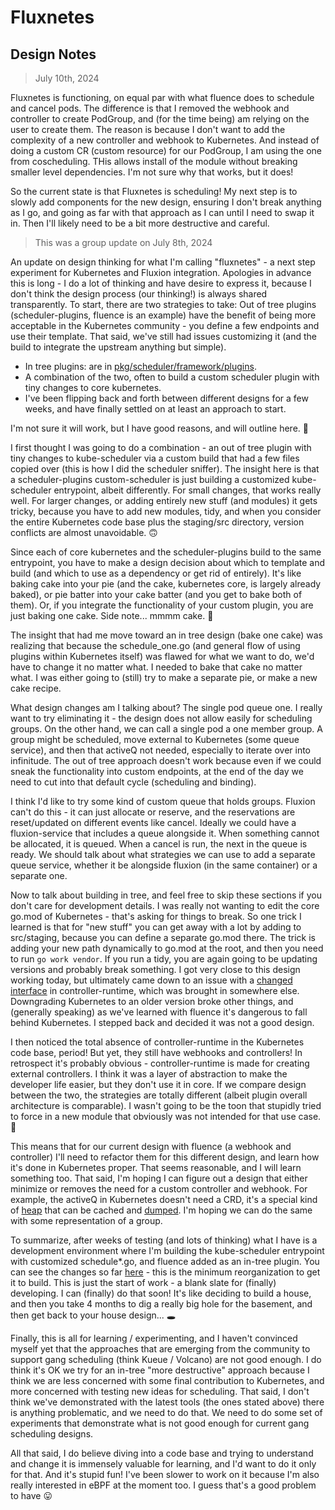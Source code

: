 # Fluxnetes

## Design Notes

> July 10th, 2024

Fluxnetes is functioning, on equal par with what fluence does to schedule and cancel pods. The difference is that I removed the webhook and controller to create PodGroup, and (for the time being) am relying on the user to create them. The reason is because I don't want to add the complexity of a new controller and webhook to Kubernetes. And instead of doing a custom CR (custom resource) for our PodGroup, I am using the one from coscheduling. THis allows install of the module without breaking smaller level dependencies. I'm not sure why that works, but it does!

So the current state is that Fluxnetes is scheduling! My next step is to slowly add components for the new design, ensuring I don't break anything as I go, and going as far with that approach as I can until I need to swap it in. Then I'll likely need to be a bit more destructive and careful.


> This was a group update on July 8th, 2024

An update on design thinking for what I'm calling "fluxnetes" - a next step experiment for Kubernetes and Fluxion integration. Apologies in advance this is long - I do a lot of thinking and have desire to express it, because I don't think the design process (our thinking!) is always shared transparently. To start, there are two strategies to take:
Out of tree plugins (scheduler-plugins, fluence is an example) have the benefit of being more acceptable in the Kubernetes community - you define a few endpoints and use their template. That said, we've still had issues customizing it (and the build to integrate the upstream anything but simple).

- In tree plugins: are in [pkg/scheduler/framework/plugins](https://github.com/kubernetes/kubernetes/tree/master/pkg/scheduler/framework/plugins).
- A combination of the two, often to build a custom scheduler plugin with tiny changes to core kubernetes.
- I've been flipping back and forth between different designs for a few weeks, and have finally settled on at least an approach to start. 

I'm not sure it will work, but I have good reasons, and will outline here. :thread:

I first thought I was going to do a combination - an out of tree plugin with tiny changes to kube-scheduler via a custom build that had a few files copied over (this is how I did the scheduler sniffer). The insight here is that a scheduler-plugins custom-scheduler is just building a customized kube-scheduler entrypoint, albeit differently. For small changes, that works really well. For larger changes, or adding entirely new stuff (and modules) it gets tricky, because you have to add new modules, tidy, and when you consider the entire Kubernetes code base plus the staging/src directory, version conflicts are almost unavoidable. :upside_down_face: 

Since each of core kubernetes and the scheduler-plugins build to the same entrypoint, you have to make a design decision about which to template and build (and which to use as a dependency or get rid of entirely). It's like baking cake into your pie (and the cake, kubernetes core, is largely already baked), or pie batter into your cake batter (and you get to bake both of them). Or, if you integrate the functionality of your custom plugin, you are just baking one cake. Side note... mmmm cake. :cake:

The insight that had me move toward an in tree design (bake one cake) was realizing that because the schedule_one.go (and general flow of using plugins within Kubernetes itself) was flawed for what we want to do, we'd have to change it no matter what. I needed to bake that cake no matter what. I was either going to (still) try to make a separate pie, or make a new cake recipe.

What design changes am I talking about? The single pod queue one. I really want to try eliminating it - the design does not allow easily for scheduling groups. On the other hand, we can call a single pod a one member group. A group might be scheduled, move external to Kubernetes (some queue service), and then that activeQ not needed, especially to iterate over into infinitude. The out of tree approach doesn't work because even if we could sneak the functionality into custom endpoints, at the end of the day we need to cut into that default cycle (scheduling and binding).

I think I'd like to try some kind of custom queue that holds groups. Fluxion can't do this - it can just allocate or reserve, and the reservations are reset/updated on different events like cancel. Ideally we could have a fluxion-service that includes a queue alongside it. When something cannot be allocated, it is queued. When a cancel is run, the next in the queue is ready. We should talk about what strategies we can use to add a separate queue service, whether it be alongside fluxion (in the same container) or a separate one.

Now to talk about building in tree, and feel free to skip these sections if you don't care for development details. I was really not wanting to edit the core go.mod of Kubernetes - that's asking for things to break. So one trick I learned is that for "new stuff" you can get away with a lot by adding to src/staging, because you can define a separate go.mod there. The trick is adding your new path dynamically to go.mod at the root, and then you need to run `go work vendor`. If you run a tidy, you are again going to be updating versions and probably break something. I got very close to this design working today, but ultimately came down to an issue with a [changed interface](https://github.com/kubernetes/apimachinery/commit/126f5cee563da8f0b090df60ca8738d16b5188bf) in controller-runtime, which was brought in somewhere else. Downgrading Kubernetes to an older version broke other things, and (generally speaking) as we've learned with fluence it's dangerous to fall behind Kubernetes. I stepped back and decided it was not a good design.

I then noticed the total absence of controller-runtime in the Kubernetes code base, period! But yet, they still have webhooks and controllers! In retrospect it's probably obvious - controller-runtime is made for creating external controllers. I think it was a layer of abstraction to make the developer life easier, but they don't use it in core. If we compare design between the two, the strategies are totally different (albeit plugin overall architecture is comparable). I wasn't going to be the toon that stupidly tried to force in a new module that obviously was not intended for that use case. :clown_face:

This means that for our current design with fluence (a webhook and controller) I'll need to refactor them for this different design, and learn how it's done in Kubernetes proper. That seems reasonable, and I will learn something too. That said, I'm hoping I can figure out a design that either minimize or removes the need for a custom controller and webhook. For example, the activeQ in Kubernetes doesn't need a CRD, it's a special kind of [heap](https://github.com/kubernetes/kubernetes/blob/3125877de0aefbb642833beaa3a4c189d833e797/pkg/scheduler/internal/heap/heap.go#L127) that can be cached and [dumped](https://github.com/kubernetes/kubernetes/blob/3125877de0aefbb642833beaa3a4c189d833e797/pkg/scheduler/scheduler.go#L351-L353). I'm hoping we can do the same with some representation of a group.

To summarize, after weeks of testing (and lots of thinking) what I have is a development environment where I'm building the kube-scheduler entrypoint with customized schedule*.go, and fluence added as an in-tree plugin. You can see the changes so far [here](https://github.com/flux-framework/flux-k8s/compare/add-fluxion-service?expand=1) - this is the minimum reorganization to get it to build. This is just the start of work - a blank slate for (finally) developing. I can (finally) do that soon! It's like deciding to build a house, and then you take 4 months to dig a really big hole for the basement, and then get back to your house design... :hole:

Finally, this is all for learning / experimenting, and I haven't convinced myself yet that the approaches that are emerging from the community to support gang scheduling (think Kueue / Volcano) are not good enough. I do think it's OK we try for an in-tree "more destructive" approach because I think we are less concerned with some final contribution to Kubernetes, and more concerned with testing new ideas for scheduling. That said, I don't think we've demonstrated with the latest tools (the ones stated above) there is anything problematic, and we need to do that. We need to do some set of experiments that demonstrate what is not good enough for current gang scheduling designs.

All that said, I do believe diving into a code base and trying to understand and change it is immensely valuable for learning, and I'd want to do it only for that. And it's stupid fun! I've been slower to work on it because I'm also really interested in eBPF at the moment too. I guess that's a good problem to have :stuck_out_tongue: